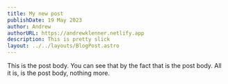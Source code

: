 ```yaml
---
title: My new post
publishDate: 19 May 2023
author: Andrew
authorURL: https://andrewklenner.netlify.app
description: This is pretty slick
layout: ../../layouts/BlogPost.astro
---
```

This is the post body. You can see that by the fact that is the post body. All it is, is the post body, nothing more.
